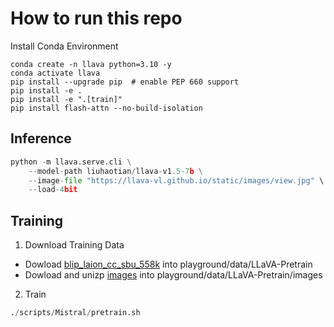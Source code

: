 # How to run this repo

Install Conda Environment
```Shell
conda create -n llava python=3.10 -y
conda activate llava
pip install --upgrade pip  # enable PEP 660 support
pip install -e .
pip install -e ".[train]"
pip install flash-attn --no-build-isolation
```

## Inference
```Python
python -m llava.serve.cli \
    --model-path liuhaotian/llava-v1.5-7b \
    --image-file "https://llava-vl.github.io/static/images/view.jpg" \
    --load-4bit
```

## Training
1. Download Training Data
- Dowload [blip_laion_cc_sbu_558k](https://huggingface.co/datasets/liuhaotian/LLaVA-Pretrain/blob/main/blip_laion_cc_sbu_558k.json) into playground/data/LLaVA-Pretrain
- Dowload and unizp [images](https://huggingface.co/datasets/liuhaotian/LLaVA-CC3M-Pretrain-595K/blob/main/images.zip) into playground/data/LLaVA-Pretrain/images

2. Train
```Python
./scripts/Mistral/pretrain.sh
```
